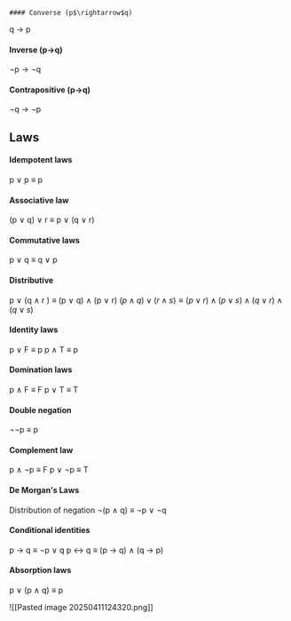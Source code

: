 	#### Converse (p$\rightarrow$q)
q $\rightarrow$ p
#### Inverse (p$\rightarrow$q)
$\neg$p $\rightarrow$ $\neg$q
#### Contrapositive (p$\rightarrow$q)
$\neg$q $\rightarrow$ $\neg$p

## Laws
#### Idempotent laws
p $\vee$ p $\equiv$ p

#### Associative law
(p $\vee$ q) $\vee$ r $\equiv$ p $\vee$ (q $\vee$ r)

#### Commutative laws
p $\vee$ q $\equiv$ q $\vee$ p

#### Distributive
 p $\vee$ (q $\wedge$ r ) $\equiv$ (p $\vee$ q) $\wedge$ (p $\vee$ r)
 $(p\land q) \lor (r \land s) \equiv (p \lor r) \land (p \lor s)\land (q \lor r) \land (q \lor s)$
#### Identity laws
p $\vee$ F $\equiv$ p
p $\wedge$ T $\equiv$ p

#### Domination laws
p $\wedge$ F $\equiv$ F
p $\vee$ T $\equiv$ T

#### Double negation
$\neg$$\neg$p $\equiv$ p

#### Complement law
p $\wedge$ $\neg$p $\equiv$ F
p $\vee$ $\neg$p $\equiv$ T

#### De Morgan's Laws
Distribution of negation
$\neg$(p $\wedge$ q) $\equiv$ $\neg$p $\vee$ $\neg$q

#### Conditional identities
p $\rightarrow$ q $\equiv$ $\neg$p $\vee$ q
p $\leftrightarrow$ q $\equiv$ (p $\rightarrow$ q) $\wedge$ (q $\rightarrow$ p)

#### Absorption laws
p $\vee$ (p $\wedge$ q) $\equiv$ p

![[Pasted image 20250411124320.png]]
